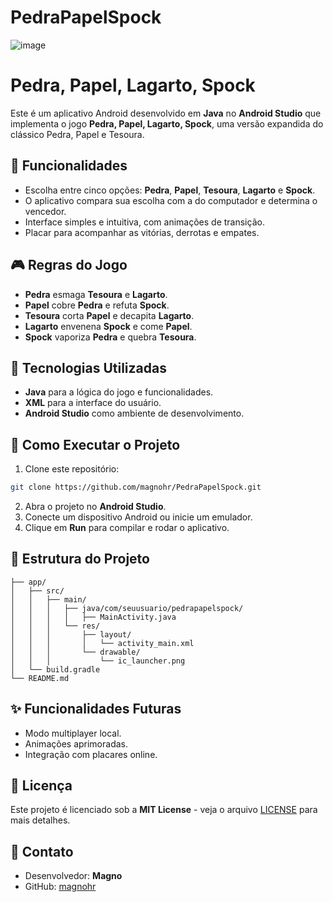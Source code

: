 # PedraPapelSpock
![image](https://github.com/user-attachments/assets/e46e3d03-2faa-4e65-bf57-e09aa49bc8d5)

# Pedra, Papel, Lagarto, Spock  

Este é um aplicativo Android desenvolvido em **Java** no **Android Studio** que implementa o jogo **Pedra, Papel, Lagarto, Spock**, uma versão expandida do clássico Pedra, Papel e Tesoura.  

## 📱 Funcionalidades  
- Escolha entre cinco opções: **Pedra**, **Papel**, **Tesoura**, **Lagarto** e **Spock**.  
- O aplicativo compara sua escolha com a do computador e determina o vencedor.  
- Interface simples e intuitiva, com animações de transição.  
- Placar para acompanhar as vitórias, derrotas e empates.  

## 🎮 Regras do Jogo  
- **Pedra** esmaga **Tesoura** e **Lagarto**.  
- **Papel** cobre **Pedra** e refuta **Spock**.  
- **Tesoura** corta **Papel** e decapita **Lagarto**.  
- **Lagarto** envenena **Spock** e come **Papel**.  
- **Spock** vaporiza **Pedra** e quebra **Tesoura**.  

## 🚀 Tecnologias Utilizadas  
- **Java** para a lógica do jogo e funcionalidades.  
- **XML** para a interface do usuário.  
- **Android Studio** como ambiente de desenvolvimento.  

## 🔧 Como Executar o Projeto  
1. Clone este repositório:  
```bash
git clone https://github.com/magnohr/PedraPapelSpock.git
```
2. Abra o projeto no **Android Studio**.  
3. Conecte um dispositivo Android ou inicie um emulador.  
4. Clique em **Run** para compilar e rodar o aplicativo.  

## 📂 Estrutura do Projeto  
```
├── app/
│   ├── src/
│   │   ├── main/
│   │   │   ├── java/com/seuusuario/pedrapapelspock/
│   │   │   │   ├── MainActivity.java
│   │   │   └── res/
│   │   │       ├── layout/
│   │   │       │   └── activity_main.xml
│   │   │       └── drawable/
│   │   │           └── ic_launcher.png
│   └── build.gradle
└── README.md
```

## ✨ Funcionalidades Futuras  
- Modo multiplayer local.  
- Animações aprimoradas.  
- Integração com placares online.  

## 📜 Licença  
Este projeto é licenciado sob a **MIT License** - veja o arquivo [LICENSE](LICENSE) para mais detalhes.  

## 📧 Contato  
- Desenvolvedor: **Magno**  
- GitHub: [magnohr](https://github.com/magnohr)  

